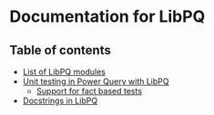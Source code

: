 # Documentation for LibPQ

## Table of contents

- [List of LibPQ modules](Modules.md)
- [Unit testing in Power Query with LibPQ](UnitTesting.md)
    - [Support for fact based tests](UnitTesting_with_Facts.md)
- [Docstrings in LibPQ](Docstrings.md)
